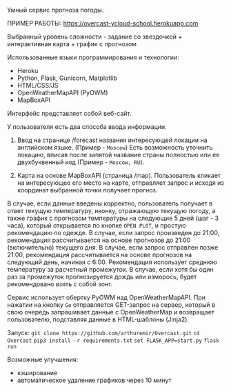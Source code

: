 Умный сервис прогноза погоды.

ПРИМЕР РАБОТЫ: https://overcast-ycloud-school.herokuapp.com

Выбранный уровень сложности - задание со звездочкой + интерактивная карта + график с прогнозом

Использованные языки программирования и технологии:
- Heroku
- Python, Flask, Gunicorn, Matplotlib
- HTML/CSS/JS
- OpenWeatherMapAPI (PyOWM)
- MapBoxAPI

Интерфейс представляет собой веб-сайт.

У пользователя есть два способа ввода информации.

1) Ввод на странице /forecast названия интересующей локации на английском языке.
(Пример - `Moscow`)
Есть возможность уточнить локацию, вписав после запятой название страны полностью
или ее двухбуквенный код (Пример - `Moscow, RU`).

2) Карта на основе MapBoxAPI (страница /map). Пользователь кликает на интересующее его место 
на карте, отправляет запрос и исходя из координат выбранной точки получает прогноз.

В случае, если данные введены корректно, пользователь получает в ответ текущую температуру,
иконку, отражающую текущую погоду, а также график с прогнозом температуры на следующие 5 дней 
(шаг - 3 часа), который открывается по кнопке `OPEN PLOT`, и простую рекомендацию по одежде. 
В случае, если запрос произведен до 21:00, рекомендация рассчитывается на основе прогнозов 
до 21:00 (включительно) текущего дня. В случае, если запрос отправлен позже 21:00, 
рекомендация рассчитывается на основе прогнозов на следующий день, начиная с 6:00. Рекомендация
использует среднюю температуру за расчетный промежуток. В случае, если хотя бы один раз за
промежуток прогнозируется дождь или изморось, будет рекомендовано взять с собой зонт.

Сервис использует обертку PyOWM над OpenWeatherMapAPI.
При нажатии на кнопку `Go` отправляется GET-запрос на сервер, который в свою очередь запрашивает
данные с OpenWeatherMap и возвращает пользователю, подставляя данные в HTML-шаблоны (Jinja2).

Запуск:
`git clone https://github.com/arthuremir/Overcast.git`
`cd Overcast`
`pip3 install -r requirements.txt`
`set FLASK_APP=start.py`
`flask run`

Возможные улучшения:
- кэширование
- автоматическое удаление графиков через 10 минут

